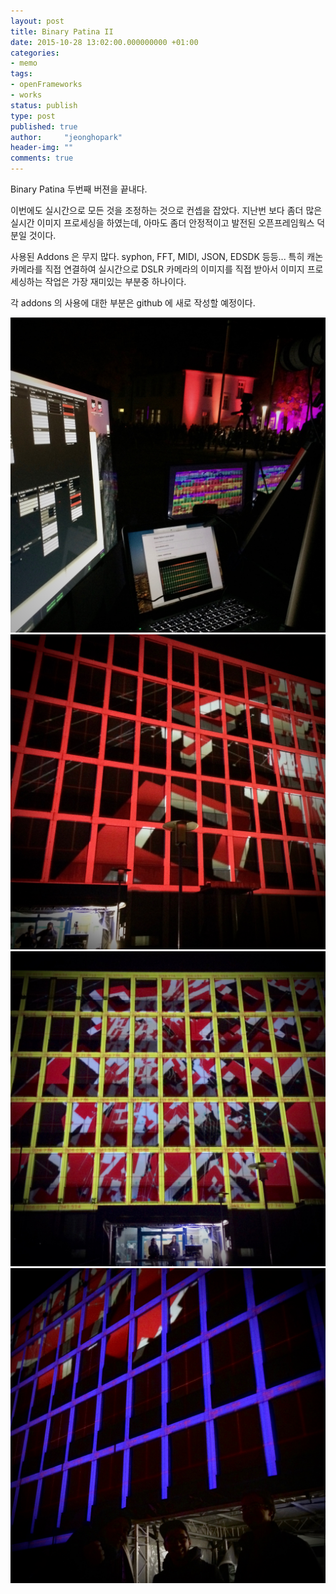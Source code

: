 ```yaml
---
layout: post
title: Binary Patina II
date: 2015-10-28 13:02:00.000000000 +01:00
categories:
- memo
tags:
- openFrameworks
- works
status: publish
type: post
published: true
author:     "jeonghopark"
header-img: ""
comments: true
---
```

Binary Patina 두번째 버젼을 끝내다.

이번에도 실시간으로 모든 것을 조정하는 것으로 컨셉을 잡았다. 지난번 보다 좀더 많은 실시간 이미지 프로세싱을 하였는데, 아마도 좀더 안정적이고 발전된 오픈프레임웍스 덕분일 것이다.

사용된 Addons 은 무지 많다. syphon, FFT, MIDI, JSON, EDSDK 등등... 특히 캐논 카메라를 직접 연결하여 실시간으로 DSLR 카메라의 이미지를 직접 받아서 이미지 프로세싱하는 작업은 가장 재미있는 부분중 하나이다.

각 addons 의 사용에 대한 부분은 github 에 새로 작성할 예정이다.

![/assets/images/binarypatinaii_04.jpg](/assets/images/binarypatinaii_04.jpg)    
![/assets/images/binarypatinaii_01.jpg](/assets/images/binarypatinaii_01.jpg)    
![/assets/images/binarypatinaii_02.jpg](/assets/images/binarypatinaii_02.jpg)    
![/assets/images/binarypatinaii_03.jpg](/assets/images/binarypatinaii_03.jpg)    
